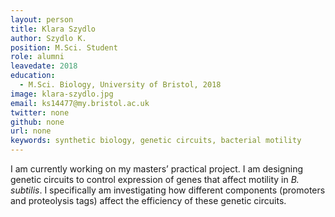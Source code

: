 ```yaml
---
layout: person
title: Klara Szydlo
author: Szydlo K.
position: M.Sci. Student
role: alumni
leavedate: 2018
education: 
  - M.Sci. Biology, University of Bristol, 2018
image: klara-szydlo.jpg
email: ks14477@my.bristol.ac.uk
twitter: none
github: none
url: none
keywords: synthetic biology, genetic circuits, bacterial motility
---
```

I am currently working on my masters’ practical project. I am designing genetic circuits to control expression of genes that affect motility in _B. subtilis_. I specifically am investigating how different components (promoters and proteolysis tags) affect the efficiency of these genetic circuits.
